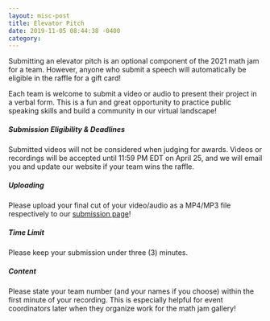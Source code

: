 ```yaml
---
layout: misc-post
title: Elevator Pitch
date: 2019-11-05 08:44:38 -0400
category: 
---
```


<p>Submitting an elevator pitch is an optional component of the 2021 math jam for a team. However, anyone who submit a speech will automatically be eligible in the raffle for a gift card!</p>
<p>Each team is welcome to submit a video or audio to present their project in a verbal form. This is a fun and great opportunity to practice public speaking skills and build a community in our virtual landscape!</p>
<h5>Submission Eligibility & Deadlines</h5>
<p>Submitted videos will not be considered when judging for awards. Videos or recordings will be accepted until 11:59 PM EDT on April 25, and we will email you and update our website if your team wins the raffle.</p>
<h5>Uploading</h5>
<p>Please upload your final cut of your video/audio as a MP4/MP3 file respectively to our <a href="https://mmmjam.github.io/submission/">submission page</a>!
</p>
<h5>Time Limit</h5>
<p>Please keep your submission under three (3) minutes.
</p>
<h5>Content</h5>
<p>Please state your team number (and your names if you choose) within the first minute of your recording. This is especially helpful for event coordinators later when they organize work for the math jam gallery!
</p>